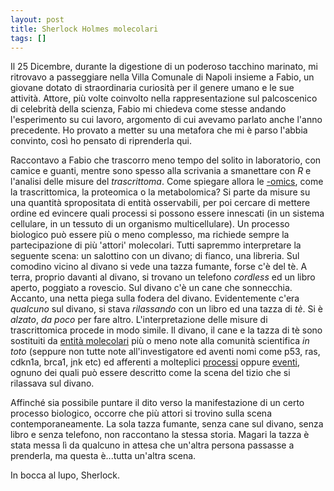 ```yaml
---
layout: post
title: Sherlock Holmes molecolari
tags: []
---
```


Il 25 Dicembre, durante la digestione di un poderoso tacchino marinato, mi ritrovavo a passeggiare nella Villa Comunale di Napoli insieme a Fabio, un giovane dotato di straordinaria curiosità per il genere umano e le sue attività. Attore, più volte coinvolto nella rappresentazione sul palcoscenico di celebrità della scienza, Fabio mi chiedeva come stesse andando l'esperimento su cui lavoro, argomento di cui avevamo parlato anche l'anno precedente. Ho provato a metter su una metafora che mi è parso l'abbia convinto, così ho pensato di riprenderla qui.

Raccontavo a Fabio che trascorro meno tempo del solito in laboratorio, con camice e guanti, mentre sono spesso alla scrivania a smanettare con *R* e l'analisi delle misure del *trascrittoma*. Come spiegare allora le [-omics](http://omicsomics.blogspot.com/), come la trascrittomica, la proteomica o la metabolomica? Si parte da misure su una quantità spropositata di entità osservabili, per poi cercare di mettere ordine ed evincere quali processi si possono essere innescati (in un sistema cellulare, in un tessuto di un organismo multicellulare). Un processo biologico può essere più o meno complesso, ma richiede sempre la partecipazione di più 'attori' molecolari.
Tutti sapremmo interpretare la seguente scena: un salottino con un divano; di fianco, una libreria. Sul comodino vicino al divano si vede una tazza fumante, forse c'è del tè. A terra, proprio davanti al divano, si trovano un telefono *cordless* ed un libro aperto, poggiato a rovescio. Sul divano c'è un cane che sonnecchia. Accanto, una netta piega sulla fodera del divano. Evidentemente c'era *qualcuno* sul divano, si stava *rilassando* con un libro ed una tazza di *tè*. Si è *alzato*, *da poco* per fare altro.
L'interpretazione delle misure di trascrittomica procede in modo simile. Il divano, il cane e la tazza di tè sono sostituiti da [entità molecolari](http://www.ncbi.nlm.nih.gov/gene/?term=2167) più o meno note alla comunità scientifica *in toto* (seppure non tutte note all'investigatore ed aventi nomi come p53, ras, cdkn1a, brca1, jnk etc) ed afferenti a molteplici [processi](http://www.ncbi.nlm.nih.gov/entrez/utils/fref.fcgi?http://amigo.geneontology.org/cgi-bin/amigo/go.cgi?view=details&depth=1&query=5504) oppure [eventi](http://www.reactome.org/cgi-bin/eventbrowser_st_id?ST_ID=REACT_602), ognuno dei quali può essere descritto come la scena del tizio che si rilassava sul divano.

Affinché sia possibile puntare il dito verso la manifestazione di un certo processo biologico, occorre che più attori si trovino sulla scena contemporaneamente. La sola tazza fumante, senza cane sul divano, senza libro e senza telefono, non raccontano la stessa storia. Magari la tazza è stata messa lì da qualcuno in attesa che un'altra persona passasse a prenderla, ma questa è...tutta un'altra scena.

In bocca al lupo, Sherlock.
